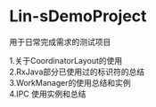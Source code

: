 # Lin-sDemoProject
用于日常完成需求的测试项目


1.关于CoordinatorLayout的使用  
2.RxJava部分已使用过的标识符的总结  
3.WorkManager的使用总结和实例  
4.IPC 使用实例和总结  
